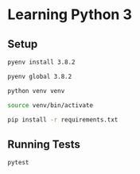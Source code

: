 # Learning Python 3

## Setup

```bash
pyenv install 3.8.2

pyenv global 3.8.2

python venv venv

source venv/bin/activate

pip install -r requirements.txt
```

## Running Tests

```bash
pytest
```
